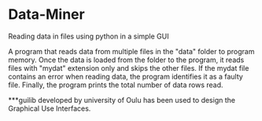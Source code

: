 # Data-Miner
Reading data in files using python in a simple GUI

A program that reads data from multiple files in the "data" folder to program memory. 
Once the data is loaded from the folder to the program, it reads files with "mydat" extension only and skips the other files. 
If the mydat file contains an error when reading data, the program identifies it as a faulty file.
Finally, the program prints the total number of data rows read.

***guilib developed by university of Oulu has been used to design the Graphical Use Interfaces.
